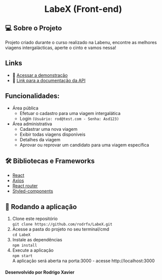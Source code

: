 <h1 align="center">LabeX (Front-end)</h1>

## 💻 Sobre o Projeto
<p>Projeto criado durante o curso realizado na Labenu, encontre as melhores viagens intergalácticas, aperte o cinto e vamos nessa!</p>

 ## Links
 * 🔗 [Acessar a demonstração](http://noiseless-daughter.surge.sh)
 * 🔗 [Link para a documentação da API](https://documenter.getpostman.com/view/7549981/SW14Vd4b?version=latest#a6e71d7b-edfa-495f-be55-d6bee08ffe39)

## Funcionalidades:
* Área pública
  * Efetuar o cadastro para uma viagem intergalática
  * Login `(Usuário: rod@test.com - Senha: Asd123)`
* Área administrativa
  * Cadastrar uma nova viagem
  * Exibir todas viagens disponíveis
  * Detalhes da viagem
  * Aprovar ou reprovar um candidato para uma viagem específica

## 🛠 Bibliotecas e Frameworks
* [React](https://pt-br.reactjs.org/)
* [Axios](https://www.npmjs.com/package/axios)
* [React router](https://reactrouter.com/web/guides/quick-start)
* [Styled-components](https://styled-components.com/)

## 🚀 Rodando a aplicação
1. Clone este repositório <br>
`git clone https://github.com/rodrfx/LabeX.git` <br>
2. Acesse a pasta do projeto no seu terminal/cmd <br>
`cd LabeX` <br>
3. Instale as dependências <br>
`npm install` <br>
4. Execute a aplicação <br>
`npm start` <br>
A aplicação será aberta na porta:3000 - acesse http://localhost:3000

#### Desenvolvido por Rodrigo Xavier 

